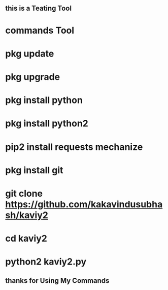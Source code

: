 ## this is a Teating Tool

# commands Tool

# pkg update

# pkg upgrade

# pkg install python 

# pkg install python2 

# pip2 install requests mechanize 

# pkg install git

# git clone https://github.com/kakavindusubhash/kaviy2

# cd kaviy2

# python2 kaviy2.py

## thanks for Using My Commands 
